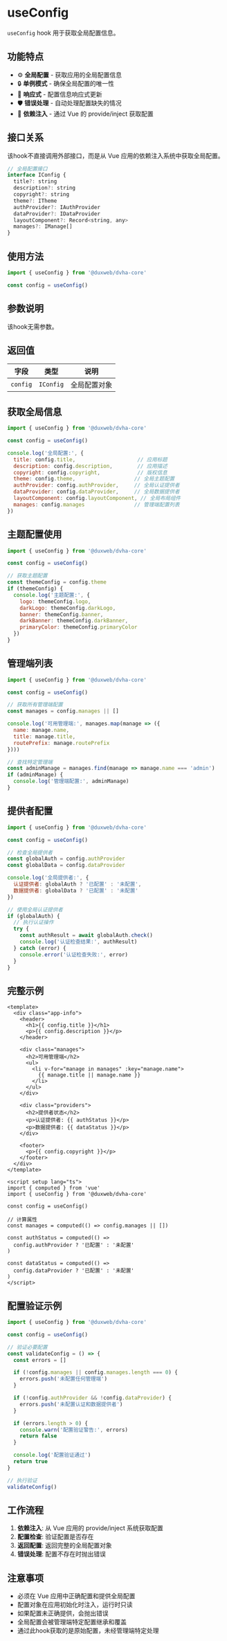 # useConfig

`useConfig` hook 用于获取全局配置信息。

## 功能特点

- ⚙️ **全局配置** - 获取应用的全局配置信息
- 🔒 **单例模式** - 确保全局配置的唯一性
- 📱 **响应式** - 配置信息响应式更新
- 🛡️ **错误处理** - 自动处理配置缺失的情况
- 🎯 **依赖注入** - 通过 Vue 的 provide/inject 获取配置

## 接口关系

该hook不直接调用外部接口，而是从 Vue 应用的依赖注入系统中获取全局配置。

```js
// 全局配置接口
interface IConfig {
  title?: string
  description?: string
  copyright?: string
  theme?: ITheme
  authProvider?: IAuthProvider
  dataProvider?: IDataProvider
  layoutComponent?: Record<string, any>
  manages?: IManage[]
}
```

## 使用方法

```js
import { useConfig } from '@duxweb/dvha-core'

const config = useConfig()
```

## 参数说明

该hook无需参数。

## 返回值

| 字段 | 类型 | 说明 |
|------|------|------|
| `config` | `IConfig` | 全局配置对象 |

## 获取全局信息

```js
import { useConfig } from '@duxweb/dvha-core'

const config = useConfig()

console.log('全局配置:', {
  title: config.title,                    // 应用标题
  description: config.description,        // 应用描述
  copyright: config.copyright,            // 版权信息
  theme: config.theme,                   // 全局主题配置
  authProvider: config.authProvider,     // 全局认证提供者
  dataProvider: config.dataProvider,     // 全局数据提供者
  layoutComponent: config.layoutComponent, // 全局布局组件
  manages: config.manages                // 管理端配置列表
})
```

## 主题配置使用

```js
import { useConfig } from '@duxweb/dvha-core'

const config = useConfig()

// 获取主题配置
const themeConfig = config.theme
if (themeConfig) {
  console.log('主题配置:', {
    logo: themeConfig.logo,
    darkLogo: themeConfig.darkLogo,
    banner: themeConfig.banner,
    darkBanner: themeConfig.darkBanner,
    primaryColor: themeConfig.primaryColor
  })
}
```

## 管理端列表

```js
import { useConfig } from '@duxweb/dvha-core'

const config = useConfig()

// 获取所有管理端配置
const manages = config.manages || []

console.log('可用管理端:', manages.map(manage => ({
  name: manage.name,
  title: manage.title,
  routePrefix: manage.routePrefix
})))

// 查找特定管理端
const adminManage = manages.find(manage => manage.name === 'admin')
if (adminManage) {
  console.log('管理端配置:', adminManage)
}
```

## 提供者配置

```js
import { useConfig } from '@duxweb/dvha-core'

const config = useConfig()

// 检查全局提供者
const globalAuth = config.authProvider
const globalData = config.dataProvider

console.log('全局提供者:', {
  认证提供者: globalAuth ? '已配置' : '未配置',
  数据提供者: globalData ? '已配置' : '未配置'
})

// 使用全局认证提供者
if (globalAuth) {
  // 执行认证操作
  try {
    const authResult = await globalAuth.check()
    console.log('认证检查结果:', authResult)
  } catch (error) {
    console.error('认证检查失败:', error)
  }
}
```

## 完整示例

```vue
<template>
  <div class="app-info">
    <header>
      <h1>{{ config.title }}</h1>
      <p>{{ config.description }}</p>
    </header>

    <div class="manages">
      <h2>可用管理端</h2>
      <ul>
        <li v-for="manage in manages" :key="manage.name">
          {{ manage.title || manage.name }}
        </li>
      </ul>
    </div>

    <div class="providers">
      <h2>提供者状态</h2>
      <p>认证提供者: {{ authStatus }}</p>
      <p>数据提供者: {{ dataStatus }}</p>
    </div>

    <footer>
      <p>{{ config.copyright }}</p>
    </footer>
  </div>
</template>

<script setup lang="ts">
import { computed } from 'vue'
import { useConfig } from '@duxweb/dvha-core'

const config = useConfig()

// 计算属性
const manages = computed(() => config.manages || [])

const authStatus = computed(() =>
  config.authProvider ? '已配置' : '未配置'
)

const dataStatus = computed(() =>
  config.dataProvider ? '已配置' : '未配置'
)
</script>
```

## 配置验证示例

```js
import { useConfig } from '@duxweb/dvha-core'

const config = useConfig()

// 验证必要配置
const validateConfig = () => {
  const errors = []

  if (!config.manages || config.manages.length === 0) {
    errors.push('未配置任何管理端')
  }

  if (!config.authProvider && !config.dataProvider) {
    errors.push('未配置认证和数据提供者')
  }

  if (errors.length > 0) {
    console.warn('配置验证警告:', errors)
    return false
  }

  console.log('配置验证通过')
  return true
}

// 执行验证
validateConfig()
```

## 工作流程

1. **依赖注入**: 从 Vue 应用的 provide/inject 系统获取配置
2. **配置检查**: 验证配置是否存在
3. **返回配置**: 返回完整的全局配置对象
4. **错误处理**: 配置不存在时抛出错误

## 注意事项

- 必须在 Vue 应用中正确配置和提供全局配置
- 配置对象在应用初始化时注入，运行时只读
- 如果配置未正确提供，会抛出错误
- 全局配置会被管理端特定配置继承和覆盖
- 通过此hook获取的是原始配置，未经管理端特定处理